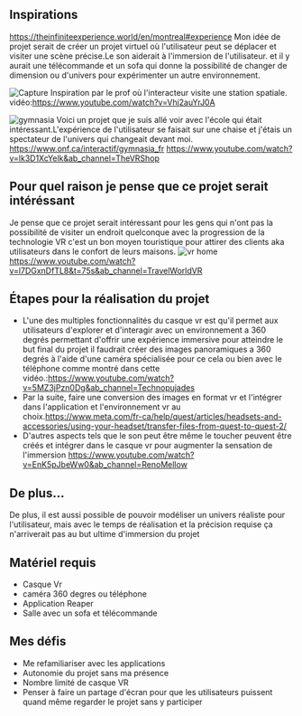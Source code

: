 ## Inspirations 

https://theinfiniteexperience.world/en/montreal#experience
Mon idée de projet serait de créer un projet virtuel où l'utilisateur peut se déplacer et visiter une scène précise.Le son aiderait à l'immersion de l'utilisateur. et il y aurait une télécommande et un sofa  qui donne la possibilité de changer de dimension ou d'univers pour expérimenter un autre environnement.



![Capture](https://github.com/73Gabriel/Test-test-party/assets/113635462/360d218b-0f0a-4d24-9ea0-766d50004fb5) 
Inspiration par le prof où l'interacteur visite une station spatiale.
vidéo:https://www.youtube.com/watch?v=Vhj2auYrJ0A


![gymnasia](https://github.com/73Gabriel/Test-test-party/assets/113635462/3b06e476-7edb-4933-a2b8-451678066fe2)
Voici un projet que je suis allé voir avec l'école qui était intéressant.L'expérience de l'utilisateur se faisait  sur une chaise et j'étais un spectateur de l'univers qui changeait devant moi.
https://www.onf.ca/interactif/gymnasia_fr
https://www.youtube.com/watch?v=lk3D1XcYelk&ab_channel=TheVRShop

## Pour quel raison je pense que ce projet serait intéréssant
Je pense que ce projet serait intéressant pour les gens qui n'ont pas la possibilité de visiter un endroit quelconque avec la progression de la technologie VR c'est un bon moyen touristique pour attirer des clients aka utilisateurs  dans le confort de leurs maisons.
![vr home](https://github.com/73Gabriel/Test-test-party/assets/113635462/994d9022-4f7b-4871-ade6-f000231427f5)
https://www.youtube.com/watch?v=l7DGxnDfTL8&t=75s&ab_channel=TravelWorldVR
## Étapes pour la réalisation du projet
* L'une des multiples fonctionnalités du casque vr  est qu'il permet aux utilisateurs d'explorer et d'interagir avec un environnement a 360 degrés permettant d'offrir une expérience immersive pour atteindre le but final du projet il faudrait créer des images panoramiques a 360 degrés à l'aide d'une caméra spécialisée pour ce cela ou bien avec le téléphone comme montré dans cette vidéo.:https://www.youtube.com/watch?v=5MZ3jPzn0Dg&ab_channel=Technopujades
* Par la suite, faire une conversion des images en format vr et l'intégrer dans l'application et l'environnement vr au choix.https://www.meta.com/fr-ca/help/quest/articles/headsets-and-accessories/using-your-headset/transfer-files-from-quest-to-quest-2/
* D'autres aspects tels que le son peut être même le toucher peuvent être créés et intégrer dans le casque vr pour augmenter la sensation de l'immersion https://www.youtube.com/watch?v=EnK5pJbeWw0&ab_channel=RenoMellow
## De plus...
De plus, il est aussi possible de pouvoir modéliser un univers réaliste pour l'utilisateur, mais avec le temps de réalisation et la précision requise ça n'arriverait pas au but ultime d'immersion du projet

## Matériel requis
* Casque Vr
* caméra 360 degres ou téléphone
* Application Reaper
* Salle avec un sofa et télécommande
 ## Mes défis
* Me refamiliariser avec les applications
* Autonomie du projet sans ma présence
* Nombre limité de casque VR
* Penser à faire un partage d'écran pour que les utilisateurs puissent quand même regarder le projet sans y participer 

  

